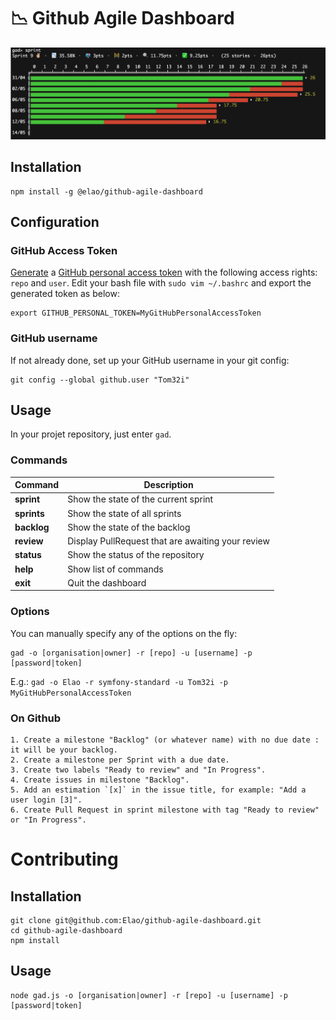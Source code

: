 # 📉 Github Agile Dashboard

![](demo.png)

## Installation

    npm install -g @elao/github-agile-dashboard

## Configuration

### GitHub Access Token

[Generate](https://github.com/settings/tokens) a [GitHub personal access token](https://help.github.com/articles/creating-a-personal-access-token-for-the-command-line/) with the following access rights: `repo` and `user`.
Edit your bash file with `sudo vim ~/.bashrc` and export the generated token as below:

    export GITHUB_PERSONAL_TOKEN=MyGitHubPersonalAccessToken

### GitHub username

If not already done, set up your GitHub username in your git config:

    git config --global github.user "Tom32i"

## Usage

In your projet repository, just enter `gad`.

### Commands

| Command | Description |
|---|---|
| __sprint__ | Show the state of the current sprint |
| __sprints__ | Show the state of all sprints |
| __backlog__ | Show the state of the backlog |
| __review__ | Display PullRequest that are awaiting your review |
| __status__ | Show the status of the repository |
| __help__ | Show list of commands |
| __exit__ | Quit the dashboard |

### Options

You can manually specify any of the options on the fly:

    gad -o [organisation|owner] -r [repo] -u [username] -p [password|token]

E.g.: `gad -o Elao -r symfony-standard -u Tom32i -p MyGitHubPersonalAccessToken`

### On Github

    1. Create a milestone "Backlog" (or whatever name) with no due date : it will be your backlog.
    2. Create a milestone per Sprint with a due date.
    3. Create two labels "Ready to review" and "In Progress".
    4. Create issues in milestone "Backlog".
    5. Add an estimation `[x]` in the issue title, for example: "Add a user login [3]".
    6. Create Pull Request in sprint milestone with tag "Ready to review" or "In Progress".

# Contributing

## Installation

    git clone git@github.com:Elao/github-agile-dashboard.git
    cd github-agile-dashboard
    npm install

## Usage

    node gad.js -o [organisation|owner] -r [repo] -u [username] -p [password|token]

